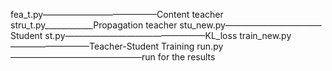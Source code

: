 fea_t.py—————————————Content teacher 
stru_t.py____________Propagation teacher
stu_new.py———————————Student
st.py————————————————KL_loss
train_new.py—————————Teacher-Student Training
run.py———————————————run for the results
